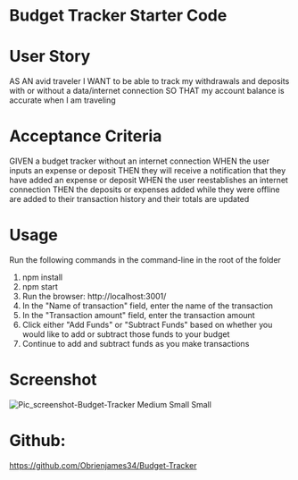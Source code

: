 # Budget Tracker Starter Code

# User Story

AS AN avid traveler
I WANT to be able to track my withdrawals and deposits with or without a data/internet connection
SO THAT my account balance is accurate when I am traveling

# Acceptance Criteria

GIVEN a budget tracker without an internet connection
WHEN the user inputs an expense or deposit
THEN they will receive a notification that they have added an expense or deposit
WHEN the user reestablishes an internet connection
THEN the deposits or expenses added while they were offline are added to their transaction history and their totals are updated

# Usage

Run the following commands in the command-line in the root of the folder

1. npm install
2. npm start
3. Run the browser: http://localhost:3001/
4. In the "Name of transaction" field, enter the name of the transaction
5. In the "Transaction amount" field, enter the transaction amount
6. Click either "Add Funds" or "Subtract Funds" based on whether you would like to add or subtract those funds to your budget
7. Continue to add and subtract funds as you make transactions

# Screenshot
![Pic_screenshot-Budget-Tracker Medium Small Small](https://user-images.githubusercontent.com/101817569/192071742-4e3d63b6-714c-4bd1-8ffe-d667c5c9a29b.jpeg)



# Github:

https://github.com/Obrienjames34/Budget-Tracker
